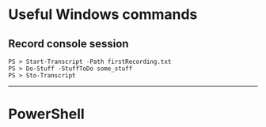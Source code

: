 # Useful Windows commands
## Record console session
    PS > Start-Transcript -Path firstRecording.txt
    PS > Do-Stuff -StuffToDo some_stuff
    PS > Sto-Transcript

----------

# <a name="powershell">PowerShell</a>

